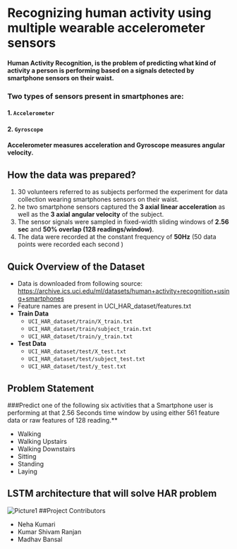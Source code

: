 # Recognizing human activity using multiple wearable accelerometer sensors
#### Human Activity Recognition, is the problem of predicting what kind of activity a person is performing based on a signals detected by smartphone sensors on their waist.
### Two types of sensors present in smartphones are:
#### 1. `Accelerometer`
#### 2. `Gyroscope`
#### Accelerometer measures acceleration and Gyroscope measures angular velocity.

## How the data was prepared?
1. 30 volunteers referred to as subjects  performed the experiment for data collection wearing smartphones sensors on their waist.
2. he two smartphone sensors captured the **3 axial linear acceleration** as well as the **3 axial angular velocity** of the subject.
3. The sensor signals were sampled in fixed-width sliding windows of **2.56 sec** and **50% overlap (128 readings/window)**.
4. The data were recorded at the constant frequency of **50Hz** (50 data points were recorded each second )

## Quick Overview of the Dataset
+ Data is downloaded from following source:
https://archive.ics.uci.edu/ml/datasets/human+activity+recognition+using+smartphones
+ Feature names are present in UCI_HAR_dataset/features.txt
+ **Train Data**
  + `UCI_HAR_dataset/train/X_train.txt`
  + `UCI_HAR_dataset/train/subject_train.txt`
  + `UCI_HAR_dataset/train/y_train.txt`
+ **Test Data**
  + `UCI_HAR_dataset/test/X_test.txt`
  + `UCI_HAR_dataset/test/subject_test.txt`
  + `UCI_HAR_dataset/test/y_test.txt`
  
## Problem Statement 
###Predict one of the following six activities that a Smartphone user is performing at that 2.56 Seconds time window by using either 561 feature data or raw features of 128 reading.**
+ Walking
+ Walking Upstairs
+ Walking Downstairs
+ Sitting
+ Standing
+ Laying

## LSTM architecture that will solve HAR problem
![Picture1](https://user-images.githubusercontent.com/42781233/95282887-fe915580-0877-11eb-8b3d-3ab3c55f1801.jpg)
##Project Contributors
+ Neha Kumari
+ Kumar Shivam Ranjan
+ Madhav Bansal
  

